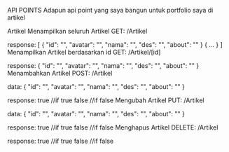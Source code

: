 API POINTS
Adapun api point yang saya bangun untuk portfolio saya di artikel

Artikel
Menampilkan seluruh Artikel
GET: /Artikel

response:
[
{
"id": "",
"avatar": "",
"nama": "",
"des": "",
"about": ""
}
{
...
}
]
Menampilkan Artikel berdasarkan id
GET: /Artikel/[id]

response:
{
"id": "",
"avatar": "",
"nama": "",
"des": "",
"about": ""
}
Menambahkan Artikel
POST: /Artikel

data:
{
"id": "",
"avatar": "",
"nama": "",
"des": "",
"about": ""
}

response:
true //if true
false //if false
Mengubah Artikel
PUT: /Artikel

data:
{
"id": "",
"avatar": "",
"nama": "",
"des": "",
"about": ""
}

response:
true //if true
false //if false
Menghapus Artikel
DELETE: /Artikel

response:
true //if true
false //if false
